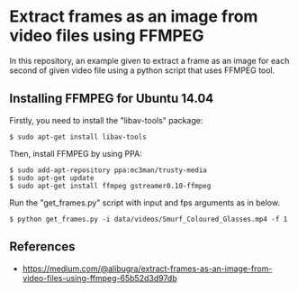 Extract frames as an image from video files using FFMPEG
=======
In this repository, an example given to extract a frame as an image for each second of given video file using a python script that uses FFMPEG tool.

## Installing FFMPEG for Ubuntu 14.04
Firstly, you need to install the "libav-tools" package:
```
$ sudo apt-get install libav-tools
```

Then, install FFMPEG by using PPA:
```
$ sudo add-apt-repository ppa:mc3man/trusty-media
$ sudo apt-get update
$ sudo apt-get install ffmpeg gstreamer0.10-ffmpeg
```

Run the "get_frames.py" script with input and fps arguments as in below.
```
$ python get_frames.py -i data/videos/Smurf_Coloured_Glasses.mp4 -f 1
```

References
------
- https://medium.com/@alibugra/extract-frames-as-an-image-from-video-files-using-ffmpeg-65b52d3d97db
